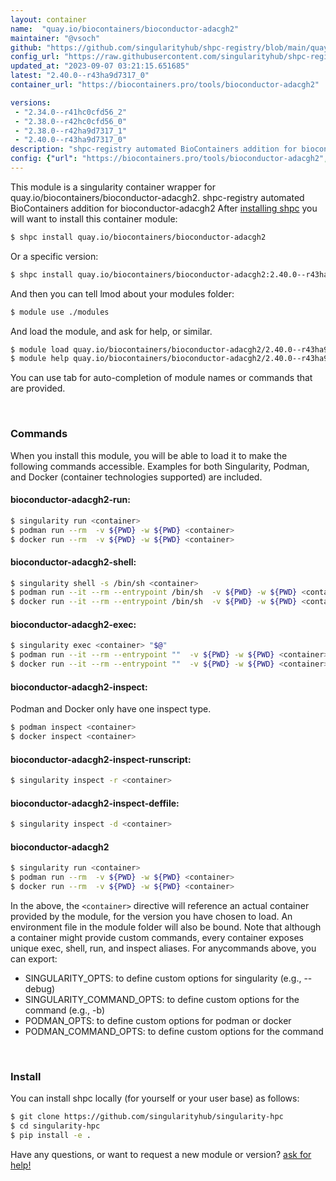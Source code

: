 ```yaml
---
layout: container
name:  "quay.io/biocontainers/bioconductor-adacgh2"
maintainer: "@vsoch"
github: "https://github.com/singularityhub/shpc-registry/blob/main/quay.io/biocontainers/bioconductor-adacgh2/container.yaml"
config_url: "https://raw.githubusercontent.com/singularityhub/shpc-registry/main/quay.io/biocontainers/bioconductor-adacgh2/container.yaml"
updated_at: "2023-09-07 03:21:15.651685"
latest: "2.40.0--r43ha9d7317_0"
container_url: "https://biocontainers.pro/tools/bioconductor-adacgh2"

versions:
 - "2.34.0--r41hc0cfd56_2"
 - "2.38.0--r42hc0cfd56_0"
 - "2.38.0--r42ha9d7317_1"
 - "2.40.0--r43ha9d7317_0"
description: "shpc-registry automated BioContainers addition for bioconductor-adacgh2"
config: {"url": "https://biocontainers.pro/tools/bioconductor-adacgh2", "maintainer": "@vsoch", "description": "shpc-registry automated BioContainers addition for bioconductor-adacgh2", "latest": {"2.40.0--r43ha9d7317_0": "sha256:4360cd47e3db2e712ae02903d0be1e09562d210017f1ae2085acf2074ca85c3a"}, "tags": {"2.34.0--r41hc0cfd56_2": "sha256:367178eca470c1bcafbb75d7b03d7c22f2a5b8c07bb460aaa331c810af0891b3", "2.38.0--r42hc0cfd56_0": "sha256:7181554c55aa84f2829ace72cfe856596d2d1aa07e4f0e27737780eb910ae7cd", "2.38.0--r42ha9d7317_1": "sha256:0337828aa34ba6a65ea9c365907449a9b60714a4155d616ff0e6cc0d2b1e4b51", "2.40.0--r43ha9d7317_0": "sha256:4360cd47e3db2e712ae02903d0be1e09562d210017f1ae2085acf2074ca85c3a"}, "docker": "quay.io/biocontainers/bioconductor-adacgh2"}
---
```


This module is a singularity container wrapper for quay.io/biocontainers/bioconductor-adacgh2.
shpc-registry automated BioContainers addition for bioconductor-adacgh2
After [installing shpc](#install) you will want to install this container module:


```bash
$ shpc install quay.io/biocontainers/bioconductor-adacgh2
```

Or a specific version:

```bash
$ shpc install quay.io/biocontainers/bioconductor-adacgh2:2.40.0--r43ha9d7317_0
```

And then you can tell lmod about your modules folder:

```bash
$ module use ./modules
```

And load the module, and ask for help, or similar.

```bash
$ module load quay.io/biocontainers/bioconductor-adacgh2/2.40.0--r43ha9d7317_0
$ module help quay.io/biocontainers/bioconductor-adacgh2/2.40.0--r43ha9d7317_0
```

You can use tab for auto-completion of module names or commands that are provided.

<br>

### Commands

When you install this module, you will be able to load it to make the following commands accessible.
Examples for both Singularity, Podman, and Docker (container technologies supported) are included.

#### bioconductor-adacgh2-run:

```bash
$ singularity run <container>
$ podman run --rm  -v ${PWD} -w ${PWD} <container>
$ docker run --rm  -v ${PWD} -w ${PWD} <container>
```

#### bioconductor-adacgh2-shell:

```bash
$ singularity shell -s /bin/sh <container>
$ podman run --it --rm --entrypoint /bin/sh  -v ${PWD} -w ${PWD} <container>
$ docker run --it --rm --entrypoint /bin/sh  -v ${PWD} -w ${PWD} <container>
```

#### bioconductor-adacgh2-exec:

```bash
$ singularity exec <container> "$@"
$ podman run --it --rm --entrypoint ""  -v ${PWD} -w ${PWD} <container> "$@"
$ docker run --it --rm --entrypoint ""  -v ${PWD} -w ${PWD} <container> "$@"
```

#### bioconductor-adacgh2-inspect:

Podman and Docker only have one inspect type.

```bash
$ podman inspect <container>
$ docker inspect <container>
```

#### bioconductor-adacgh2-inspect-runscript:

```bash
$ singularity inspect -r <container>
```

#### bioconductor-adacgh2-inspect-deffile:

```bash
$ singularity inspect -d <container>
```



#### bioconductor-adacgh2

```bash
$ singularity run <container>
$ podman run --rm  -v ${PWD} -w ${PWD} <container>
$ docker run --rm  -v ${PWD} -w ${PWD} <container>
```


In the above, the `<container>` directive will reference an actual container provided
by the module, for the version you have chosen to load. An environment file in the
module folder will also be bound. Note that although a container
might provide custom commands, every container exposes unique exec, shell, run, and
inspect aliases. For anycommands above, you can export:

 - SINGULARITY_OPTS: to define custom options for singularity (e.g., --debug)
 - SINGULARITY_COMMAND_OPTS: to define custom options for the command (e.g., -b)
 - PODMAN_OPTS: to define custom options for podman or docker
 - PODMAN_COMMAND_OPTS: to define custom options for the command

<br>

### Install

You can install shpc locally (for yourself or your user base) as follows:

```bash
$ git clone https://github.com/singularityhub/singularity-hpc
$ cd singularity-hpc
$ pip install -e .
```

Have any questions, or want to request a new module or version? [ask for help!](https://github.com/singularityhub/singularity-hpc/issues)